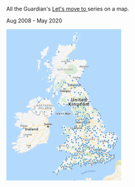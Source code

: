 
All the Guardian's [Let's move to ](https://www.theguardian.com/money/series/letsmoveto) series on a map. 

Aug 2008 - May 2020

<img src="./docs/lets-move-to.png" width="60%" />
